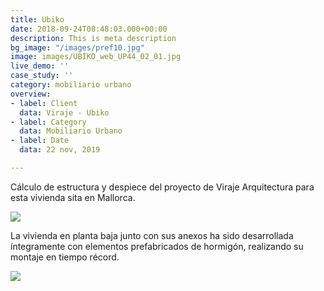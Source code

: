 ```yaml
---
title: Ubiko
date: 2018-09-24T08:48:03.000+00:00
description: This is meta description
bg_image: "/images/pref10.jpg"
image: images/UBIKO_web_UP44_02_01.jpg
live_demo: ''
case_study: ''
category: mobiliario urbano
overview:
- label: Client
  data: Viraje - Ubiko
- label: Category
  data: Mobiliario Urbano
- label: Date
  data: 22 nov, 2019

---
```

Cálculo de estructura y despiece del proyecto de Viraje Arquitectura para esta vivienda sita en Mallorca.

![](/images/UBIKO_web_UP44_12.jpg)

La vivienda en planta baja junto con sus anexos ha sido desarrollada íntegramente con elementos prefabricados de hormigón, realizando su montaje en tiempo récord.

![](/images/UBIKO_web_UP44_14-1.jpg)